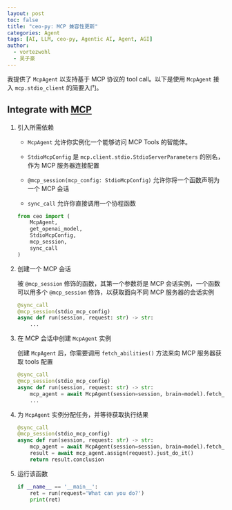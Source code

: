 ```yaml
---
layout: post
toc: false
title: "ceo-py: MCP 兼容性更新"
categories: Agent
tags: [AI, LLM, ceo-py, Agentic AI, Agent, AGI]
author:
  - vortezwohl
  - 吴子豪
---
```


我提供了 `McpAgent` 以支持基于 MCP 协议的 tool call。以下是使用 `McpAgent` 接入 `mcp.stdio_client` 的简要入门。

## Integrate with [MCP](https://github.com/modelcontextprotocol)

1. 引入所需依赖

    - `McpAgent` 允许你实例化一个能够访问 MCP Tools 的智能体。

    - `StdioMcpConfig` 是 `mcp.client.stdio.StdioServerParameters` 的别名，作为 MCP 服务器连接配置

    - `@mcp_session(mcp_config: StdioMcpConfig)` 允许你将一个函数声明为一个 MCP 会话

    - `sync_call` 允许你直接调用一个协程函数

    ```python
    from ceo import (
        McpAgent,
        get_openai_model,
        StdioMcpConfig,
        mcp_session,
        sync_call
    )
    ```

2. 创建一个 MCP 会话

    被 `@mcp_session` 修饰的函数，其第一个参数将是 MCP 会话实例，一个函数可以用多个 `@mcp_session` 修饰，以获取面向不同 MCP 服务器的会话实例

    ```python
    @sync_call
    @mcp_session(stdio_mcp_config)
    async def run(session, request: str) -> str:
        ...
    ```

3. 在 MCP 会话中创建 `McpAgent` 实例

    创建 `McpAgent` 后，你需要调用 `fetch_abilities()` 方法来向 MCP 服务器获取 tools 配置

    ```python
    @sync_call
    @mcp_session(stdio_mcp_config)
    async def run(session, request: str) -> str:
        mcp_agent = await McpAgent(session=session, brain=model).fetch_abilities()
        ...
    ```

4. 为 `McpAgent` 实例分配任务，并等待获取执行结果

    ```python
    @sync_call
    @mcp_session(stdio_mcp_config)
    async def run(session, request: str) -> str:
        mcp_agent = await McpAgent(session=session, brain=model).fetch_abilities()
        result = await mcp_agent.assign(request).just_do_it()
        return result.conclusion
    ```

5. 运行该函数

    ```python
    if __name__ == '__main__':
        ret = run(request='What can you do?')
        print(ret)
    ```